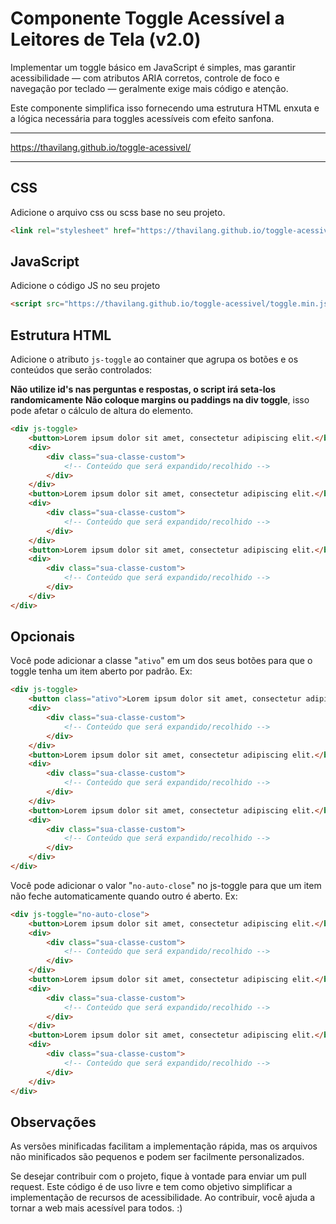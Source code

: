 # Componente Toggle Acessível a Leitores de Tela (v2.0)

Implementar um toggle básico em JavaScript é simples, mas garantir acessibilidade — com atributos ARIA corretos, controle de foco e navegação por teclado — geralmente exige mais código e atenção.

Este componente simplifica isso fornecendo uma estrutura HTML enxuta e a lógica necessária para toggles acessíveis com efeito sanfona.

----------------------------------------------------

https://thavilang.github.io/toggle-acessivel/

----------------------------------------------------

## CSS
Adicione o arquivo css ou scss base no seu projeto.
```HTML
<link rel="stylesheet" href="https://thavilang.github.io/toggle-acessivel/toggle.min.css">
```

## JavaScript
Adicione o código JS no seu projeto
```HTML
<script src="https://thavilang.github.io/toggle-acessivel/toggle.min.js"></script>
```

## Estrutura HTML
Adicione o atributo ```js-toggle``` ao container que agrupa os botões e os conteúdos que serão controlados:

**Não utilize id's nas perguntas e respostas, o script irá seta-los randomicamente**
**Não coloque margins ou paddings na div toggle**, isso pode afetar o cálculo de altura do elemento.

```HTML
<div js-toggle>
    <button>Lorem ipsum dolor sit amet, consectetur adipiscing elit.</button>
    <div>
        <div class="sua-classe-custom">
            <!-- Conteúdo que será expandido/recolhido -->
        </div>
    </div>
    <button>Lorem ipsum dolor sit amet, consectetur adipiscing elit.</button>
    <div>
        <div class="sua-classe-custom">
            <!-- Conteúdo que será expandido/recolhido -->
        </div>
    </div>
    <button>Lorem ipsum dolor sit amet, consectetur adipiscing elit.</button>
    <div>
        <div class="sua-classe-custom">
            <!-- Conteúdo que será expandido/recolhido -->
        </div>
    </div>
</div>
```

## Opcionais
Você pode adicionar a classe "```ativo```" em um dos seus botões para que o toggle tenha um item aberto por padrão. Ex:

```HTML
<div js-toggle>
    <button class="ativo">Lorem ipsum dolor sit amet, consectetur adipiscing elit.</button>
    <div>
        <div class="sua-classe-custom">
            <!-- Conteúdo que será expandido/recolhido -->
        </div>
    </div>
    <button>Lorem ipsum dolor sit amet, consectetur adipiscing elit.</button>
    <div>
        <div class="sua-classe-custom">
            <!-- Conteúdo que será expandido/recolhido -->
        </div>
    </div>
    <button>Lorem ipsum dolor sit amet, consectetur adipiscing elit.</button>
    <div>
        <div class="sua-classe-custom">
            <!-- Conteúdo que será expandido/recolhido -->
        </div>
    </div>
</div>
```

Você pode adicionar o valor "```no-auto-close```" no js-toggle para que um item não feche automaticamente quando outro é aberto. Ex:

```HTML
<div js-toggle="no-auto-close">
    <button>Lorem ipsum dolor sit amet, consectetur adipiscing elit.</button>
    <div>
        <div class="sua-classe-custom">
            <!-- Conteúdo que será expandido/recolhido -->
        </div>
    </div>
    <button>Lorem ipsum dolor sit amet, consectetur adipiscing elit.</button>
    <div>
        <div class="sua-classe-custom">
            <!-- Conteúdo que será expandido/recolhido -->
        </div>
    </div>
    <button>Lorem ipsum dolor sit amet, consectetur adipiscing elit.</button>
    <div>
        <div class="sua-classe-custom">
            <!-- Conteúdo que será expandido/recolhido -->
        </div>
    </div>
</div>
```

## Observações
As versões minificadas facilitam a implementação rápida, mas os arquivos não minificados são pequenos e podem ser facilmente personalizados.

Se desejar contribuir com o projeto, fique à vontade para enviar um pull request. Este código é de uso livre e tem como objetivo simplificar a implementação de recursos de acessibilidade. Ao contribuir, você ajuda a tornar a web mais acessível para todos. :)